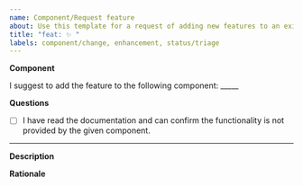 ```yaml
---
name: Component/Request feature
about: Use this template for a request of adding new features to an existing component.
title: "feat: ✨ "
labels: component/change, enhancement, status/triage
---
```


<!--
Thank you for taking your time to request a new feature for a component of the Synergy Design System. Please make sure to answer the questions below to give us more information about your request.
-->

**Component**

I suggest to add the feature to the following component: _____

**Questions**

- [ ] I have read the documentation and can confirm the functionality is not provided by the given component.

---

**Description**

<!--
Please provide a description of the new feature, e.g. what it should do, and how it should behave.
-->

**Rationale**

<!--
What is the use-case and the requirement to be solved?
-->
